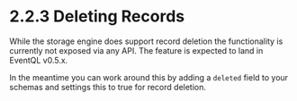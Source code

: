 2.2.3 Deleting Records
======================

While the storage engine does support record deletion the functionality is
currently not exposed via any API. The feature is expected to land in EventQL
v0.5.x.

In the meantime you can work around this by adding a `deleted` field to your
schemas and settings this to true for record deletion.
